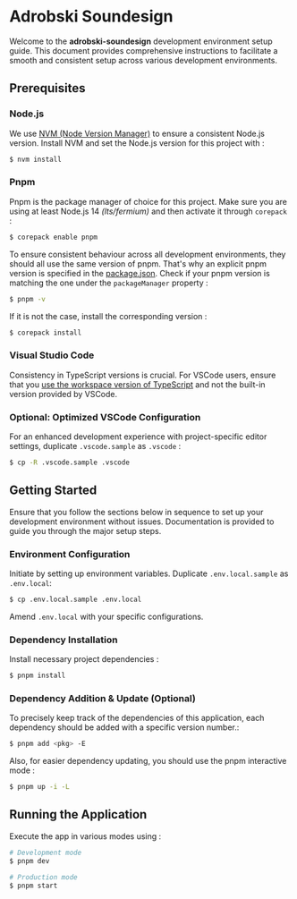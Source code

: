 # Adrobski Soundesign

Welcome to the **adrobski-soundesign** development environment setup guide. This document provides comprehensive instructions to facilitate a smooth and consistent setup across various development environments.

## Prerequisites

### Node.js

We use [NVM (Node Version Manager)](https://github.com/nvm-sh/nvm) to ensure a consistent Node.js version. Install NVM and set the Node.js version for this project with :

```bash
$ nvm install
```

### Pnpm

Pnpm is the package manager of choice for this project. Make sure you are using at least Node.js 14 _(lts/fermium)_ and then activate it through `corepack` :

```bash
$ corepack enable pnpm
```

To ensure consistent behaviour across all development environments, they should all use the same version of pnpm. That's why an explicit pnpm version is specified in the [package.json](). Check if your pnpm version is matching the one under the `packageManager` property :

```bash
$ pnpm -v
```

If it is not the case, install the corresponding version :

```bash
$ corepack install
```

### Visual Studio Code

Consistency in TypeScript versions is crucial. For VSCode users, ensure that you [use the workspace version of TypeScript](https://code.visualstudio.com/docs/typescript/typescript-compiling#_using-the-workspace-version-of-typescript) and not the built-in version provided by VSCode.

### Optional: Optimized VSCode Configuration

For an enhanced development experience with project-specific editor settings, duplicate `.vscode.sample` as `.vscode` :

```bash
$ cp -R .vscode.sample .vscode
```

## Getting Started

Ensure that you follow the sections below in sequence to set up your development environment without issues.
Documentation is provided to guide you through the major setup steps.

### Environment Configuration

Initiate by setting up environment variables. Duplicate `.env.local.sample` as `.env.local`:

```bash
$ cp .env.local.sample .env.local
```

Amend `.env.local` with your specific configurations.

### Dependency Installation

Install necessary project dependencies :

```bash
$ pnpm install
```

### Dependency Addition & Update (Optional)

To precisely keep track of the dependencies of this application, each dependency should be added with a specific version number.:
```bash
$ pnpm add <pkg> -E
```

Also, for easier dependency updating, you should use the pnpm interactive mode :

```bash
$ pnpm up -i -L
``` 

## Running the Application

Execute the app in various modes using :

```bash
# Development mode
$ pnpm dev

# Production mode
$ pnpm start
```
